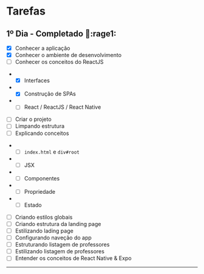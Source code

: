 # Tarefas

## 1º Dia - **Completado :muscle::rage1:**
- [x] Conhecer a aplicação
- [x] Conhecer o ambiente de desenvolvimento
- [ ] Conhecer os conceitos do ReactJS
- - [x] Interfaces
- - [x] Construção de SPAs
- - [ ] React / ReactJS / React Native
- [ ] Criar o projeto
- [ ] Limpando estrutura
- [ ] Explicando conceitos
- - [ ] `index.html` e `div#root`
- - [ ] JSX
- - [ ] Componentes
- - [ ] Propriedade
- - [ ] Estado
- [ ] Criando estilos globais
- [ ] Criando estrutura da landing page
- [ ] Estilizando lading page
- [ ] Configurando naveção do app
- [ ] Estruturando listagem de professores
- [ ] Estilizando listagem de professores
- [ ] Entender os conceitos de React Native & Expo

---